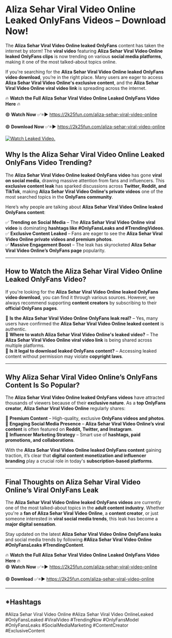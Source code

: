 # Aliza Sehar Viral Video Online Leaked OnlyFans Videos – Download Now!

The **Aliza Sehar Viral Video Online leaked OnlyFans** content has taken the internet by storm! The **viral video** featuring **Aliza Sehar Viral Video Online leaked OnlyFans clips** is now trending on various **social media platforms**, making it one of the most talked-about topics online.  

If you're searching for the **Aliza Sehar Viral Video Online leaked OnlyFans video download**, you’re in the right place. Many users are eager to access **Aliza Sehar Viral Video Online's exclusive content**, and the **Aliza Sehar Viral Video Online viral video link** is spreading across the internet.  

🔥 **Watch the Full Aliza Sehar Viral Video Online Leaked OnlyFans Video Here** 🔥  

🟢 **Watch Now** ✅=► https://2k25fun.com/aliza-sehar-viral-video-online

🟢 **Download Now** ✅=► https://2k25fun.com/aliza-sehar-viral-video-online

[![Watch Leaked Video.](https://miro.medium.com/v2/resize:fit:828/format:webp/1*cilzJN44JGOrTw9NJCrNHA.gif "Watch Leaked Video")](https://2k25fun.com/aliza-sehar-viral-video-online)

## **Why Is the Aliza Sehar Viral Video Online Leaked OnlyFans Video Trending?**  

The **Aliza Sehar Viral Video Online leaked OnlyFans video** has gone **viral on social media**, drawing massive attention from fans and influencers. This **exclusive content leak** has sparked discussions across **Twitter, Reddit, and TikTok**, making **Aliza Sehar Viral Video Online's private videos** one of the most searched topics in the **OnlyFans community**.  

Here’s why people are talking about **Aliza Sehar Viral Video Online leaked OnlyFans content**:  

✅ **Trending on Social Media** – The **Aliza Sehar Viral Video Online viral video** is dominating **hashtags like #OnlyFansLeaks and #TrendingVideos**.  
✅ **Exclusive Content Leaked** – Fans are eager to see the **Aliza Sehar Viral Video Online private videos and premium photos**.  
✅ **Massive Engagement Boost** – The leak has skyrocketed **Aliza Sehar Viral Video Online’s OnlyFans page** popularity.  

---

## **How to Watch the Aliza Sehar Viral Video Online Leaked OnlyFans Video?**  

If you're looking for the **Aliza Sehar Viral Video Online leaked OnlyFans video download**, you can find it through various sources. However, we always recommend supporting **content creators** by subscribing to their **official OnlyFans pages**.  

🔹 **Is the Aliza Sehar Viral Video Online OnlyFans leak real?** – Yes, many users have confirmed the **Aliza Sehar Viral Video Online leaked content** is authentic.  
🔹 **Where to watch Aliza Sehar Viral Video Online's leaked video?** – The **Aliza Sehar Viral Video Online viral video link** is being shared across multiple platforms.  
🔹 **Is it legal to download leaked OnlyFans content?** – Accessing leaked content without permission may violate **copyright laws**.  

---

## **Why Aliza Sehar Viral Video Online’s OnlyFans Content Is So Popular?**  

The **Aliza Sehar Viral Video Online leaked OnlyFans videos** have attracted thousands of viewers because of their **exclusive nature**. As a **top OnlyFans creator**, **Aliza Sehar Viral Video Online** regularly shares:  

📌 **Premium Content** – High-quality, exclusive **OnlyFans videos and photos**.  
📌 **Engaging Social Media Presence** – **Aliza Sehar Viral Video Online’s viral content** is often featured on **Reddit, Twitter, and Instagram**.  
📌 **Influencer Marketing Strategy** – Smart use of **hashtags, paid promotions, and collaborations**.  

With the **Aliza Sehar Viral Video Online leaked OnlyFans content** gaining traction, it’s clear that **digital content monetization and influencer branding** play a crucial role in today's **subscription-based platforms**.  

---

## **Final Thoughts on Aliza Sehar Viral Video Online’s Viral OnlyFans Leak**  

The **Aliza Sehar Viral Video Online leaked OnlyFans videos** are currently one of the most talked-about topics in the **adult content industry**. Whether you're a **fan of Aliza Sehar Viral Video Online**, a **content creator**, or just someone interested in **viral social media trends**, this leak has become a **major digital sensation**.  

Stay updated on the latest **Aliza Sehar Viral Video Online OnlyFans leaks** and social media trends by following **#Aliza Sehar Viral Video Online #OnlyFansLeaks #TrendingContent**.  

🔥 **Watch the Full Aliza Sehar Viral Video Online Leaked OnlyFans Video Here** 🔥  
🟢 **Watch Now** ✅=► https://2k25fun.com/aliza-sehar-viral-video-online

🟢 **Download** ✅=► https://2k25fun.com/aliza-sehar-viral-video-online

---

## *Hashtags
#Aliza Sehar Viral Video Online #Aliza Sehar Viral Video OnlineLeaked #OnlyFansLeaked #ViralVideo #TrendingNow #OnlyFansModel #OnlyFansLeaks #SocialMediaMarketing #ContentCreator #ExclusiveContent  
